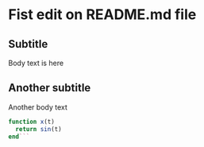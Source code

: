 # Fist edit on README.md file
## Subtitle
Body text is here
## Another subtitle
Another body text

```julia
function x(t)
  return sin(t)
end```
